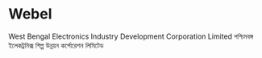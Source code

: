 # Webel

West Bengal Electronics Industry Development Corporation Limited
পশ্চিমবঙ্গ ইলেকট্রনিক্স শিল্প উন্নয়ন কর্পোরেশন লিমিটেড
